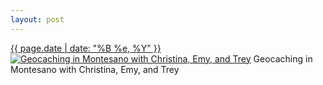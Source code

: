 ```yaml
---
layout: post
---
```


<p>
  <time><a href="/50">{{ page.date | date: "%B %e, %Y" }}</a></time>
  <a href="/50"><img src="{{ site.assets_url }}/50-640.jpg" srcset="{{ site.assets_url }}/50-1280.jpg 1280w, {{ site.assets_url }}/50-960.jpg 960w, {{ site.assets_url }}/50-640.jpg 640w, {{ site.assets_url }}/50-320.jpg 320w" sizes="(min-width: 700px) 50vw, calc(100vw - 2rem)" alt="Geocaching in Montesano with Christina, Emy, and Trey" /></a>
  <span>Geocaching in Montesano with Christina, Emy, and Trey</span>
</p>
